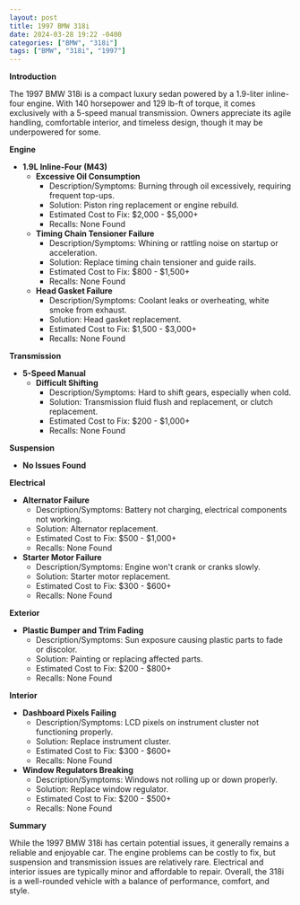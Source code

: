 ```yaml
---
layout: post
title: 1997 BMW 318i
date: 2024-03-28 19:22 -0400
categories: ["BMW", "318i"]
tags: ["BMW", "318i", "1997"]
---
```

**Introduction**

The 1997 BMW 318i is a compact luxury sedan powered by a 1.9-liter inline-four engine. With 140 horsepower and 129 lb-ft of torque, it comes exclusively with a 5-speed manual transmission. Owners appreciate its agile handling, comfortable interior, and timeless design, though it may be underpowered for some.

**Engine**

* **1.9L Inline-Four (M43)**
    * **Excessive Oil Consumption**
        * Description/Symptoms: Burning through oil excessively, requiring frequent top-ups.
        * Solution: Piston ring replacement or engine rebuild.
        * Estimated Cost to Fix: $2,000 - $5,000+
        * Recalls: None Found
    * **Timing Chain Tensioner Failure**
        * Description/Symptoms: Whining or rattling noise on startup or acceleration.
        * Solution: Replace timing chain tensioner and guide rails.
        * Estimated Cost to Fix: $800 - $1,500+
        * Recalls: None Found
    * **Head Gasket Failure**
        * Description/Symptoms: Coolant leaks or overheating, white smoke from exhaust.
        * Solution: Head gasket replacement.
        * Estimated Cost to Fix: $1,500 - $3,000+
        * Recalls: None Found

**Transmission**

* **5-Speed Manual**
    * **Difficult Shifting**
        * Description/Symptoms: Hard to shift gears, especially when cold.
        * Solution: Transmission fluid flush and replacement, or clutch replacement.
        * Estimated Cost to Fix: $200 - $1,000+
        * Recalls: None Found

**Suspension**

* **No Issues Found**

**Electrical**

* **Alternator Failure**
    * Description/Symptoms: Battery not charging, electrical components not working.
    * Solution: Alternator replacement.
    * Estimated Cost to Fix: $500 - $1,000+
    * Recalls: None Found
* **Starter Motor Failure**
    * Description/Symptoms: Engine won't crank or cranks slowly.
    * Solution: Starter motor replacement.
    * Estimated Cost to Fix: $300 - $600+
    * Recalls: None Found

**Exterior**

* **Plastic Bumper and Trim Fading**
    * Description/Symptoms: Sun exposure causing plastic parts to fade or discolor.
    * Solution: Painting or replacing affected parts.
    * Estimated Cost to Fix: $200 - $800+
    * Recalls: None Found

**Interior**

* **Dashboard Pixels Failing**
    * Description/Symptoms: LCD pixels on instrument cluster not functioning properly.
    * Solution: Replace instrument cluster.
    * Estimated Cost to Fix: $300 - $600+
    * Recalls: None Found
* **Window Regulators Breaking**
    * Description/Symptoms: Windows not rolling up or down properly.
    * Solution: Replace window regulator.
    * Estimated Cost to Fix: $200 - $500+
    * Recalls: None Found

**Summary**

While the 1997 BMW 318i has certain potential issues, it generally remains a reliable and enjoyable car. The engine problems can be costly to fix, but suspension and transmission issues are relatively rare. Electrical and interior issues are typically minor and affordable to repair. Overall, the 318i is a well-rounded vehicle with a balance of performance, comfort, and style.
